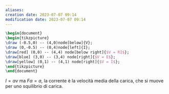 ```yaml
---
aliases: 
creation date: 2023-07-07 09:14
modification date: 2023-07-07 09:14
---
```


```tikz
\begin{document}
\begin{tikzpicture}
\draw (-0.5,0) -- (4,0)node[below]{V};
\draw (0,-0.5) -- (0,4)node[left]{I};
\draw[red] (0,0) -- (4,4) node[below right]{$V = RI$};
\draw[blue] (3,0) -- (3,4) node[right]{$V = E$};
\draw[yellow] (0,1) -- (4,1) node[right]{$V = I$};
\end{tikzpicture}
\end{document}
```
$I = \alpha v \text{ ma } F \alpha = a$, la corrente è la velocità media della carica, che si muove per uno squilibrio di carica.